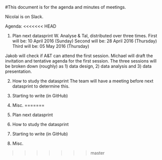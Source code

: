 #This document is for the agenda and minutes of meetings. 

Nicolai is on Slack. 

Agenda:
<<<<<<< HEAD
  1. Plan next datasprint
W. Analyse & Tal, distributed over three times. 
First will be: 10 April 2016 (Sunday)
Second will be: 28 April 2016 (Thursday)
Third will be: 05 May 2016 (Thursday)
  
Jakob will check if A&T can attend the first session. Michael will draft the invitation and tentative agenda for the first session. The three sessions will be broken down (roughly) as 1) data design, 2) data analysis and 3) data presentation.

  2. How to study the datasprint
The team will have a meeting before next datasprint to determine this. 

  3. Starting to write (in GitHub)
  4. Misc.
=======

1. Plan next datasprint
2. How to study the datasprint
3. Starting to write (in GitHub)
4. Misc.
>>>>>>> master
